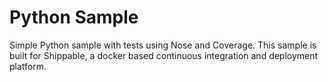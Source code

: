 Python Sample
=====================

Simple Python sample with tests using Nose and Coverage.
This sample is built for Shippable, a docker based continuous integration and deployment platform.
